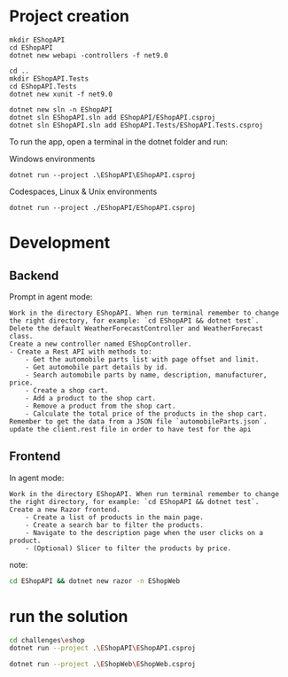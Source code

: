 # Project creation
```
mkdir EShopAPI
cd EShopAPI
dotnet new webapi -controllers -f net9.0

cd ..
mkdir EShopAPI.Tests
cd EShopAPI.Tests
dotnet new xunit -f net9.0

dotnet new sln -n EShopAPI
dotnet sln EShopAPI.sln add EShopAPI/EShopAPI.csproj
dotnet sln EShopAPI.sln add EShopAPI.Tests/EShopAPI.Tests.csproj
```

To run the app, open a terminal in the dotnet folder and run:

Windows environments
```
dotnet run --project .\EShopAPI\EShopAPI.csproj
```
Codespaces, Linux & Unix environments
```
dotnet run --project ./EShopAPI/EShopAPI.csproj
```

# Development
## Backend
Prompt in agent mode:
```
Work in the directory EShopAPI. When run terminal remember to change the right directory, for example: `cd EShopAPI && dotnet test`.
Delete the default WeatherForecastController and WeatherForecast class.
Create a new controller named EShopController.
- Create a Rest API with methods to:
    - Get the automobile parts list with page offset and limit.
    - Get automobile part details by id. 
    - Search automobile parts by name, description, manufacturer, price.
    - Create a shop cart.
    - Add a product to the shop cart.
    - Remove a product from the shop cart.
    - Calculate the total price of the products in the shop cart.
Remember to get the data from a JSON file `automobileParts.json`.
update the client.rest file in order to have test for the api
```

## Frontend 
In agent mode:
```
Work in the directory EShopAPI. When run terminal remember to change the right directory, for example: `cd EShopAPI && dotnet test`.
Create a new Razor frontend.
    - Create a list of products in the main page.
    - Create a search bar to filter the products.
    - Navigate to the description page when the user clicks on a product.
    - (Optional) Slicer to filter the products by price.
```

note: 
```bash
cd EShopAPI && dotnet new razor -n EShopWeb
```

# run the solution
```bash
cd challenges\eshop
dotnet run --project .\EShopAPI\EShopAPI.csproj

dotnet run --project .\EShopWeb\EShopWeb.csproj
```
